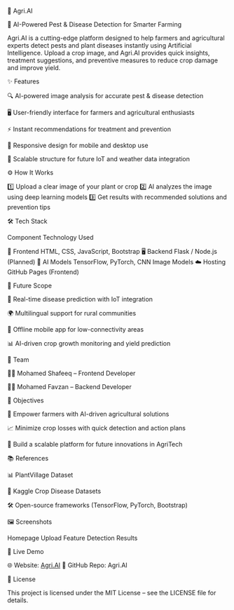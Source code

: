 🌱 Agri.AI

🤖 AI-Powered Pest & Disease Detection for Smarter Farming

Agri.AI is a cutting-edge platform designed to help farmers and agricultural experts detect pests and plant diseases instantly using Artificial Intelligence. Upload a crop image, and Agri.AI provides quick insights, treatment suggestions, and preventive measures to reduce crop damage and improve yield.


✨ Features

🔍 AI-powered image analysis for accurate pest & disease detection

🖥️ User-friendly interface for farmers and agricultural enthusiasts

⚡ Instant recommendations for treatment and prevention

📱 Responsive design for mobile and desktop use

🔗 Scalable structure for future IoT and weather data integration


⚙️ How It Works

1️⃣ Upload a clear image of your plant or crop
2️⃣ AI analyzes the image using deep learning models
3️⃣ Get results with recommended solutions and prevention tips


🛠️ Tech Stack

Component	Technology Used

🎨 Frontend	HTML, CSS, JavaScript, Bootstrap
🖥️ Backend	Flask / Node.js (Planned)
🧠 AI Models	TensorFlow, PyTorch, CNN Image Models
☁️ Hosting	GitHub Pages (Frontend)



🚀 Future Scope

🌾 Real-time disease prediction with IoT integration

🌍 Multilingual support for rural communities

📱 Offline mobile app for low-connectivity areas

📊 AI-driven crop growth monitoring and yield prediction



👥 Team

👨‍💻 Mohamed Shafeeq – Frontend Developer

👨‍💻 Mohamed Favzan – Backend Developer



🎯 Objectives

🌱 Empower farmers with AI-driven agricultural solutions

📈 Minimize crop losses with quick detection and action plans

🔬 Build a scalable platform for future innovations in AgriTech



📚 References

📊 PlantVillage Dataset

📝 Kaggle Crop Disease Datasets

🛠️ Open-source frameworks (TensorFlow, PyTorch, Bootstrap)


🖼️ Screenshots

Homepage	Upload Feature	Detection Results

		




🔗 Live Demo

🌐 Website: [Agri.AI](https://shxfeeq.github.io/Agri.AI/)
📂 GitHub Repo: Agri.AI



📄 License

This project is licensed under the MIT License – see the LICENSE file for details.



